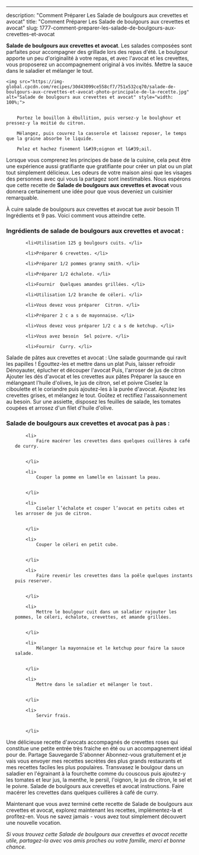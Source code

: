 ---
description: "Comment Préparer Les Salade de boulgours aux crevettes et avocat"
title: "Comment Préparer Les Salade de boulgours aux crevettes et avocat"
slug: 1777-comment-preparer-les-salade-de-boulgours-aux-crevettes-et-avocat

<p>
	<strong>Salade de boulgours aux crevettes et avocat</strong>. 
	Les salades composées sont parfaites pour accompagner des grillade lors des repas d&#39;été. Le boulgour apporte un peu d&#39;originalité à votre repas, et avec l&#39;avocat et les crevettes, vous proposerez un accompagnement original à vos invités. Mettre la sauce dans le saladier et mélanger le tout.
</p>
<p>
	
	<img src="https://img-global.cpcdn.com/recipes/30d43099ce558cf7/751x532cq70/salade-de-boulgours-aux-crevettes-et-avocat-photo-principale-de-la-recette.jpg" alt="Salade de boulgours aux crevettes et avocat" style="width: 100%;">
	
	
		Portez le bouillon à ébullition, puis versez-y le boulghour et pressez-y la moitié du citron.
	
		Mélangez, puis couvrez la casserole et laissez reposer, le temps que la graine absorbe le liquide.
	
		Pelez et hachez finement l&#39;oignon et l&#39;ail.
	
</p>

Lorsque vous comprenez les principes de base de la cuisine, cela peut être une expérience aussi gratifiante que gratifiante pour créer un plat ou un plat tout simplement délicieux. Les odeurs de votre maison ainsi que les visages des personnes avec qui vous la partagez sont inestimables. Nous espérons que cette recette de <strong> Salade de boulgours aux crevettes et avocat </strong> vous donnera certainement une idée pour que vous deveniez un cuisinier remarquable.

<!--inarticleads1-->

À cuire salade de boulgours aux crevettes et avocat tue avoir besoin 11 Ingrédients et 9 pas. Voici comment vous atteindre cette.

<h3>Ingrédients de salade de boulgours aux crevettes et avocat :</h3>

<ol>
	
		<li>Utilisation 125 g boulgours cuits. </li>
	
		<li>Préparer 6 crevettes. </li>
	
		<li>Préparer 1/2 pommes granny smith. </li>
	
		<li>Préparer 1/2 échalote. </li>
	
		<li>Fournir  Quelques amandes grillées. </li>
	
		<li>Utilisation 1/2 branche de céleri. </li>
	
		<li>Vous devez vous préparer  Citron. </li>
	
		<li>Préparer 2 c a s de mayonnaise. </li>
	
		<li>Vous devez vous préparer 1/2 c a s de ketchup. </li>
	
		<li>Vous avez besoin  Sel poivre. </li>
	
		<li>Fournir  Curry. </li>
	
</ol>

Salade de pâtes aux crevettes et avocat : Une salade gourmande qui ravit les papilles ! Égouttez-les et mettre dans un plat Puis, laisser refroidir Dénoyauter, éplucher et découper l&#39;avocat Puis, l&#39;arroser de jus de citron Ajouter les dés d&#39;avocat et les crevettes aux pâtes Préparer la sauce en mélangeant l&#39;huile d&#39;olives, le jus de citron, sel et poivre Ciselez la ciboulette et le coriandre puis ajoutez-les à la purée d&#39;avocat. Ajoutez les crevettes grises, et mélangez le tout. Goûtez et rectifiez l&#39;assaisonnement au besoin. Sur une assiette, disposez les feuilles de salade, les tomates coupées et arrosez d&#39;un filet d&#39;huile d&#39;olive. 

<!--inarticleads2-->

<h3>Salade de boulgours aux crevettes et avocat pas à pas :</h3>

<ol>
	
		<li>
			Faire macérer les crevettes dans quelques cuillères à café de curry.
			
			
		</li>
	
		<li>
			Couper la pomme en lamelle en laissant la peau.
			
			
		</li>
	
		<li>
			Ciseler l’échalote et couper l’avocat en petits cubes et les arroser de jus de citron.
			
			
		</li>
	
		<li>
			Couper le céleri en petit cube.
			
			
		</li>
	
		<li>
			Faire revenir les crevettes dans la poêle quelques instants puis reserver.
			
			
		</li>
	
		<li>
			Mettre le boulgour cuit dans un saladier rajouter les pommes, le céleri, échalote, crevettes, et amande grillées.
			
			
		</li>
	
		<li>
			Mélanger la mayonnaise et le ketchup pour faire la sauce salade.
			
			
		</li>
	
		<li>
			Mettre dans le saladier et mélanger le tout.
			
			
		</li>
	
		<li>
			Servir frais.
			
			
		</li>
	
</ol>

Une délicieuse recette d&#39;avocats accompagnés de crevettes roses qui constitue une petite entrée très fraiche en été ou un accompagnement idéal pour de. Partage Sauvegarde S&#39;abonner Abonnez-vous gratuitement et je vais vous envoyer mes recettes secrètes des plus grands restaurants et mes recettes faciles les plus populaires. Transvasez le boulgour dans un saladier en l&#39;égrainant à la fourchette comme du couscous puis ajoutez-y les tomates et leur jus, la menthe, le persil, l&#39;oignon, le jus de citron, le sel et le poivre. Salade de boulgours aux crevettes et avocat instructions. Faire macérer les crevettes dans quelques cuillères à café de curry. 

<!--inarticleads1-->

<p>
Maintenant que vous avez terminé cette recette de Salade de boulgours aux crevettes et avocat, explorez maintenant les recettes, implémentez-la et profitez-en. Vous ne savez jamais - vous avez tout simplement découvert une nouvelle vocation.
</p>

<p>
<i>Si vous trouvez cette Salade de boulgours aux crevettes et avocat recette utile, partagez-la avec vos amis proches ou votre famille, merci et bonne chance.</i>
</p>
